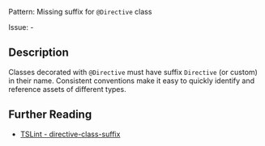 Pattern: Missing suffix for `@Directive` class

Issue: -

## Description

Classes decorated with `@Directive` must have suffix `Directive` (or custom) in their name. Consistent conventions make it easy to quickly identify and reference assets of different types.

## Further Reading

* [TSLint - directive-class-suffix](http://codelyzer.com/rules/directive-class-suffix/)